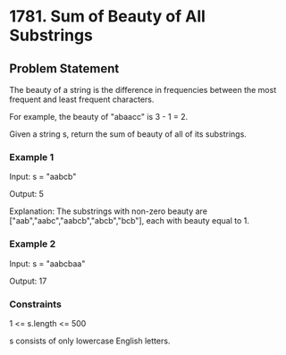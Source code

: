 # 1781. Sum of Beauty of All Substrings

## Problem Statement

The beauty of a string is the difference in frequencies between the most frequent and least frequent characters.

For example, the beauty of "abaacc" is 3 - 1 = 2.

Given a string s, return the sum of beauty of all of its substrings.

### Example 1

Input: s = "aabcb"

Output: 5

Explanation: The substrings with non-zero beauty are ["aab","aabc","aabcb","abcb","bcb"], each with beauty equal to 1.

### Example 2

Input: s = "aabcbaa"

Output: 17

### Constraints

1 <= s.length <= 500

s consists of only lowercase English letters.
